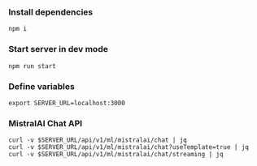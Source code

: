 ### Install dependencies
```shell
npm i
```
### Start server in dev mode
```shell
npm run start
```
### Define variables
```shell
export SERVER_URL=localhost:3000
```
### MistralAI Chat API
```shell
curl -v $SERVER_URL/api/v1/ml/mistralai/chat | jq
curl -v $SERVER_URL/api/v1/ml/mistralai/chat?useTemplate=true | jq
curl -v $SERVER_URL/api/v1/ml/mistralai/chat/streaming | jq
```